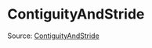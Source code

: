 # ContiguityAndStride

Source: [ContiguityAndStride](../../csrc/device_lower/analysis/tensor_memory.cpp#L346)
